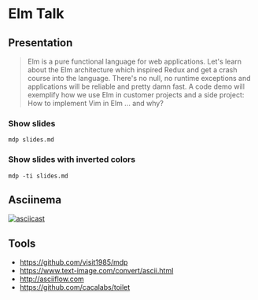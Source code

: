 # Elm Talk

## Presentation

> Elm is a pure functional language for web applications. Let's learn about the Elm architecture which inspired Redux and get a crash course into the language. There's no null, no runtime exceptions and applications will be reliable and pretty damn fast. A code demo will exemplify how we use Elm in customer projects and a side project: How to implement Vim in Elm ... and why?

### Show slides

```shell
mdp slides.md
```

### Show slides with inverted colors

```shell
mdp -ti slides.md
```

## Asciinema

[![asciicast](https://asciinema.org/a/dKU38g6TOSoWXRUeAvoWSHZJx.svg)](https://asciinema.org/a/dKU38g6TOSoWXRUeAvoWSHZJx)

## Tools

* <https://github.com/visit1985/mdp>
* <https://www.text-image.com/convert/ascii.html>
* <http://asciiflow.com>
* <https://github.com/cacalabs/toilet>
